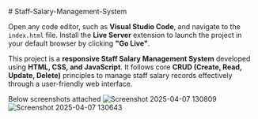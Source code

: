 
﻿# Staff-Salary-Management-System


Open any code editor, such as **Visual Studio Code**, and navigate to the `index.html` file. Install the **Live Server** extension to launch the project in your default browser by clicking **"Go Live"**.

This project is a **responsive Staff Salary Management System** developed using **HTML, CSS, and JavaScript**. It follows core **CRUD (Create, Read, Update, Delete)** principles to manage staff salary records effectively through a user-friendly web interface.

Below screenshots attached
![Screenshot 2025-04-07 130809](https://github.com/user-attachments/assets/6b179a3f-4685-43d5-a99e-cbd51e6cb642)
![Screenshot 2025-04-07 130643](https://github.com/user-attachments/assets/0eb75016-e350-4619-8218-13dcdc6e0379)
